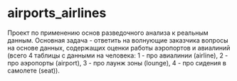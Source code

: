 # airports_airlines

Проект по применению основ разведочного анализа к реальным данным. Основная задача - ответить на волнующие заказчика вопросы на основе данных, содержащих оценки работы аэропортов и авиалиний (всего 4 таблицы с данными на человека: 1 - про авиалинии (airline), 2 - про аэропорты (airport), 3 - про лаунж зоны (lounge), 4 - про сидения в самолете (seat)). 
